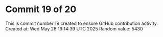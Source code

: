 # Commit 19 of 20

This is commit number 19 created to ensure GitHub contribution activity.
Created at: Wed May 28 19:14:39 UTC 2025
Random value: 5430
